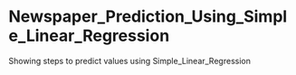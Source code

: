 # Newspaper_Prediction_Using_Simple_Linear_Regression
Showing steps to predict values using Simple_Linear_Regression 
